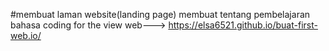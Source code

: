 #membuat laman website(landing page)
membuat  tentang pembelajaran bahasa coding
for the view web---> https://elsa6521.github.io/buat-first-web.io/
